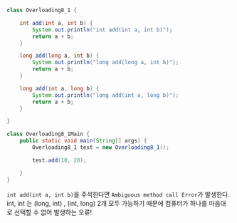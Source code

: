 ```java
class Overloading8_1 {

    int add(int a, int b) {
        System.out.println("int add(int a, int b)");
        return a + b;
    }

    long add(long a, int b) {
        System.out.println("long add(long a, int b)");
        return a + b;
    }

    long add(int a, long b) {
        System.out.println("long add(int a, long b)");
        return a + b;
    }

}

class Overloading8_1Main {
    public static void main(String[] args) {
        Overloading8_1 test = new Overloading8_1();

        test.add(10, 20);

    }
}
```
`int add(int a, int b)`을 주석한다면 `Ambiguous method call Error`가 발생한다.   
int, int 는 (long, int) , (int, long) 2개 모두 가능하기 때문에 컴퓨터가 하나를 마음대로 선택할 수 없어 발생하는 오류!
